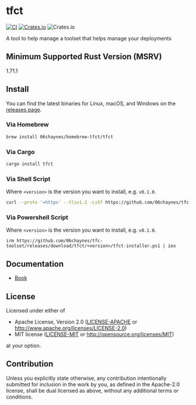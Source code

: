 # tfct

[![CI](https://img.shields.io/github/actions/workflow/status/06chaynes/tfc-toolset/rust.yml?label=CI&style=for-the-badge)](https://github.com/06chaynes/tfc-toolset/actions/workflows/rust.yml)
[![Crates.io](https://img.shields.io/crates/v/tfct?style=for-the-badge)](https://crates.io/crates/tfct)
![Crates.io](https://img.shields.io/crates/l/tfct?style=for-the-badge)

A tool to help manage a toolset that helps manage your deployments

## Minimum Supported Rust Version (MSRV)

1.71.1

## Install

You can find the latest binaries for Linux, macOS, and Windows on the [releases page](https://github.com/06chaynes/tfc-toolset/releases).

### Via Homebrew

```sh
brew install 06chaynes/homebrew-tfct/tfct
```

### Via Cargo

```sh
cargo install tfct
```

### Via Shell Script

Where `<version>` is the version you want to install, e.g. `v0.1.0`.

```sh
curl --proto '=https' --tlsv1.2 -LsSf https://github.com/06chaynes/tfc-toolset/releases/download/tfct/<version>/tfct-installer.sh | sh
```

### Via Powershell Script

Where `<version>` is the version you want to install, e.g. `v0.1.0`.

```pwsh
irm https://github.com/06chaynes/tfc-toolset/releases/download/tfct/<version>/tfct-installer.ps1 | iex
```

## Documentation

- [Book](https://tfc-toolset.rs/tfct/book)

## License

Licensed under either of

- Apache License, Version 2.0
  ([LICENSE-APACHE](https://github.com/06chaynes/http-cache/blob/main/LICENSE-APACHE) or <http://www.apache.org/licenses/LICENSE-2.0>)
- MIT license
  ([LICENSE-MIT](https://github.com/06chaynes/http-cache/blob/main/LICENSE-MIT) or <http://opensource.org/licenses/MIT>)

at your option.

## Contribution

Unless you explicitly state otherwise, any contribution intentionally submitted
for inclusion in the work by you, as defined in the Apache-2.0 license, shall be
dual licensed as above, without any additional terms or conditions.
